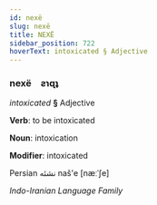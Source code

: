 ```yaml
---
id: nexë
slug: nexë
title: NEXË
sidebar_position: 722
hoverText: intoxicated § Adjective
---
```


### nexë&emsp;<span kind="abugida">ƨɿɋʇ</span>

*intoxicated* **§** Adjective

**Verb**: to be intoxicated

**Noun**: intoxication

**Modifier**: intoxicated

Persian نشئه naš'e [næːˈʃe]

*Indo-Iranian Language Family*